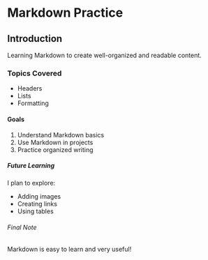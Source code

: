 # Markdown Practice

## Introduction
Learning Markdown to create well-organized and readable content.

### Topics Covered
- Headers
- Lists
- Formatting

#### Goals
1. Understand Markdown basics
2. Use Markdown in projects
3. Practice organized writing

##### Future Learning
I plan to explore:
- Adding images
- Creating links
- Using tables

###### Final Note
Markdown is easy to learn and very useful!
